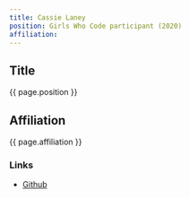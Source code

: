```yaml
---
title: Cassie Laney
position: Girls Who Code participant (2020)
affiliation:
---
```

## Title
{{ page.position }}

## Affiliation

{{ page.affiliation }}

### Links
<!-- Add your links below -->
- [Github](https://github.com/casandralaney)
